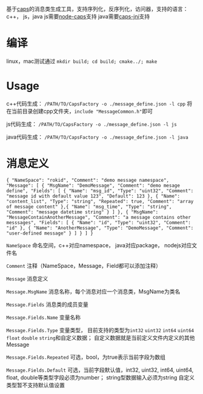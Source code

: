 基于[caps](https://github.com/Rokid/aife-mutils)的消息类生成工具，支持序列化，反序列化，访问器，支持的语言：c++， js，java
js需要[node-caps](https://github.com/shadow-node/node-caps)支持
java需要[caps-jni](https://github.com/Rokid/yoda-caps-java)支持

# 编译
linux，mac测试通过
`mkdir build; cd build; cmake../; make`

# Usage
c++代码生成：
`/PATH/TO/CapsFactory -o ./message_define.json -l cpp`
将在当前目录创建cpp文件夹，`include "MessageCommon.h"`即可

js代码生成：
`/PATH/TO/CapsFactory -o ./message_define.json -l js`

java代码生成：
`/PATH/TO/CapsFactory -o ./message_define.json -l java`

# 消息定义

`{
"NameSpace": "rokid",
  "Comment": "demo message namespace",
  "Message": [
    {
      "MsgName": "DemoMessage",
      "Comment": "demo mesage define",
      "Fields": [
        {
          "Name": "msg_id",
          "Type": "uint32",
          "Comment": "message id with default value 123",
          "Default": 123
        },
        {
          "Name": "content_list",
          "Type": "string",
          "Repeated": true,
          "Comment": "array of message content"
        },{
          "Name": "msg_time",
          "Type": "string",
          "Comment": "message datetime string"
        }
      ]
    },
    {
      "MsgName": "MessageContainAnotherMessage",
      "Comment": "a message contains other messsages",
      "Fields": [
        {
          "Name": "id",
          "Type": "uint32",
          "Comment": "id"
        },
        {
          "Name": "AnotherMessage",
          "Type": "DemoMessage",
          "Comment": "user-defined message"
        }
      ]
    }
    ]
}`

`NameSpace`
命名空间，c++对应namespace， java对应package， nodejs对应文件名

`Comment`
注释（NameSpace，Message，Field都可以添加注释）

`Message`
消息定义

`Message.MsgName`
消息名称，每个消息对应一个消息类，MsgName为类名

`Message.Fields`
消息类的成员变量

`Message.Fields.Name`
变量名称

`Message.Fields.Type`
变量类型， 目前支持的类型为`int32` `uint32` `int64` `uint64` `float` `double` `string`和自定义数据；
自定义数据就是当前定义文件内定义的其他Message

`Message.Fields.Repeated`
可选，bool，为true表示当前字段为数组

`Message.Fields.Default`
可选，当前字段默认值，int32, uint32, int64, uint64, float, double等类型字段必须为number；
string型数据输入必须为string
自定义类型暂不支持默认值设置





